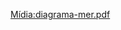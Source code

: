 <a href="Mídia:diagrama-mer.pdf" class="wikilink" title="Mídia:diagrama-mer.pdf">Mídia:diagrama-mer.pdf</a>

